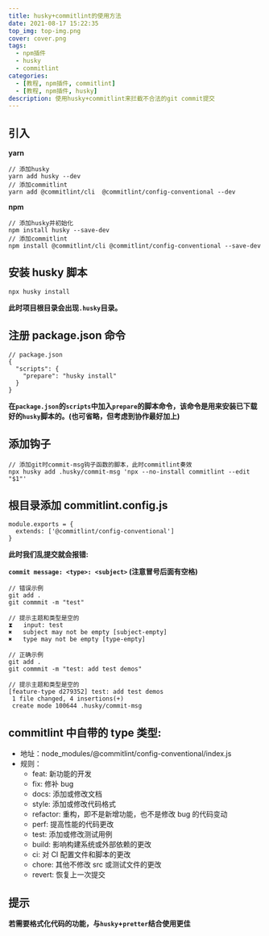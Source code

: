```yaml
---
title: husky+commitlint的使用方法
date: 2021-08-17 15:22:35
top_img: top-img.png
cover: cover.png
tags:
  - npm插件
  - husky
  - commitlint
categories:
  - [教程, npm插件, commitlint]
  - [教程, npm插件, husky]
description: 使用husky+commitlint来拦截不合法的git commit提交
---
```


## 引入

**yarn**

```
// 添加husky
yarn add husky --dev
// 添加commitlint
yarn add @commitlint/cli  @commitlint/config-conventional --dev
```

**npm**

```
// 添加husky并初始化
npm install husky --save-dev
// 添加commitlint
npm install @commitlint/cli @commitlint/config-conventional --save-dev
```

## 安装 husky 脚本

```
npx husky install
```

**此时项目根目录会出现`.husky`目录。**

## 注册 package.json 命令

```
// package.json
{
  "scripts": {
    "prepare": "husky install"
  }
}
```

**在`package.json`的`scripts`中加入`prepare`的脚本命令，该命令是用来安装已下载好的`husky`脚本的。(也可省略，但考虑到协作最好加上)**

## 添加钩子

```
// 添加git时commit-msg钩子函数的脚本，此时commitlint奏效
npx husky add .husky/commit-msg 'npx --no-install commitlint --edit "$1"'
```

## 根目录添加 commitlint.config.js

```
module.exports = {
  extends: ['@commitlint/config-conventional']
}
```

**此时我们乱提交就会报错:**

**`commit message: <type>: <subject>` (注意冒号后面有空格)**

```
// 错误示例
git add .
git commmit -m "test"

// 提示主题和类型是空的
⧗   input: test
✖   subject may not be empty [subject-empty]
✖   type may not be empty [type-empty]
```

```
// 正确示例
git add .
git commmit -m "test: add test demos"

// 提示主题和类型是空的
[feature-type d279352] test: add test demos
 1 file changed, 4 insertions(+)
 create mode 100644 .husky/commit-msg
```

## commitlint 中自带的 type 类型:

- 地址：node_modules/@commitlint/config-conventional/index.js
- 规则：
  - feat: 新功能的开发
  - fix: 修补 bug
  - docs: 添加或修改文档
  - style: 添加或修改代码格式
  - refactor: 重构，即不是新增功能，也不是修改 bug 的代码变动
  - perf: 提高性能的代码更改
  - test: 添加或修改测试用例
  - build: 影响构建系统或外部依赖的更改
  - ci: 对 CI 配置文件和脚本的更改
  - chore: 其他不修改 src 或测试文件的更改
  - revert: 恢复上一次提交

## 提示

**若需要格式化代码的功能，与`husky`+`pretter`结合使用更佳**
